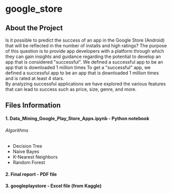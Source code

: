 # google_store

## About the Project

Is it possible to predict the success of an app in the Google Store (Android) that will be reflected in the number of installs and high ratings?
The purpose of this question is to provide app developers with a platform through which they can gain insights and guidance regarding the potential to develop an app that is considered "successful".
We defined a successful app to be an app that is downloaded 1 million times
To get a "successful" app, we defined a successful app to be an app that is downloaded 1 million times and is rated at least 4 stars.  
By analyzing successful applications we have explored the various features that can lead to success such as price, size, genre, and more.

## Files Information
#### 1. Data_Mining_Google_Play_Store_Apps.ipynb - Python notebook
###### Algorithms
* Decision Tree
* Naive Bayes
* K-Nearest Neighbors
* Random Forest

#### 2. Final report - PDF file

#### 3. googleplaystore - Excel file (from Kaggle) 
